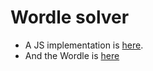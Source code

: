 # Wordle solver

* A JS implementation is [here](https://vitroid.github.io/wordle/).
* And the Wordle is [here](https://www.nytimes.com/games/wordle/index.html)
